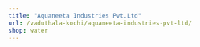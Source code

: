 ```yaml
---
title: "Aquaneeta Industries Pvt.Ltd"
url: /vaduthala-kochi/aquaneeta-industries-pvt-ltd/
shop: water
---
```

